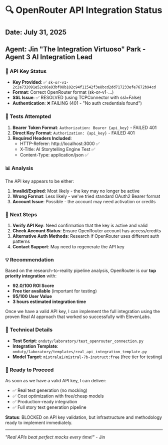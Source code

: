 # 🔍 OpenRouter API Integration Status

## Date: July 31, 2025
## Agent: Jin "The Integration Virtuoso" Park - Agent 3 AI Integration Lead

### 🔑 API Key Status
- **Key Provided**: ✅ `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`
- **Format**: Correct OpenRouter format (sk-or-v1-...)
- **SSL Issue**: ✅ RESOLVED (using TCPConnector with ssl=False)
- **Authentication**: ❌ FAILING (401 - "No auth credentials found")

### 🧪 Tests Attempted
1. **Bearer Token Format**: `Authorization: Bearer {api_key}` - FAILED 401
2. **Direct Key Format**: `Authorization: {api_key}` - FAILED 401
3. **Required Headers Included**: 
   - HTTP-Referer: http://localhost:3000 ✅
   - X-Title: AI Storytelling Engine Test ✅
   - Content-Type: application/json ✅

### 📊 Analysis
The API key appears to be either:
1. **Invalid/Expired**: Most likely - the key may no longer be active
2. **Wrong Format**: Less likely - we've tried standard OAuth2 Bearer format
3. **Account Issue**: Possible - the account may need activation or credits

### 🎯 Next Steps
1. **Verify API Key**: Need confirmation that the key is active and valid
2. **Check Account Status**: Ensure OpenRouter account has access/credits
3. **Alternative Auth Methods**: Research if OpenRouter uses different auth patterns
4. **Contact Support**: May need to regenerate the API key

### 💡 Recommendation
Based on the research-to-reality pipeline analysis, OpenRouter is our **top priority integration** with:
- **92.0/100 ROI Score**
- **Free tier available** (important for testing)
- **95/100 User Value**
- **3 hours estimated integration time**

Once we have a valid API key, I can implement the full integration using the proven Real AI approach that worked so successfully with ElevenLabs.

### 📝 Technical Details
- **Test Script**: `onduty/laboratory/test_openrouter_connection.py`
- **Integration Template**: `onduty/laboratory/templates/real_api_integration_template.py`
- **Model Target**: `mistralai/mistral-7b-instruct:free` (free tier for testing)

### 🚀 Ready to Proceed
As soon as we have a valid API key, I can deliver:
- ✅ Real text generation (no mocking)
- ✅ Cost optimization with free/cheap models
- ✅ Production-ready integration
- ✅ Full story text generation pipeline

**Status**: BLOCKED on API key validation, but infrastructure and methodology ready to implement immediately.

---

*"Real APIs beat perfect mocks every time!"* - Jin